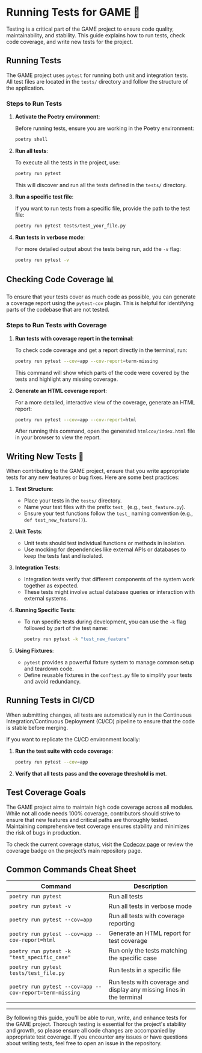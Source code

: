 
# Running Tests for GAME 🧪

Testing is a critical part of the GAME project to ensure code quality, maintainability, and stability. This guide explains how to run tests, check code coverage, and write new tests for the project.

## Running Tests

The GAME project uses `pytest` for running both unit and integration tests. All test files are located in the `tests/` directory and follow the structure of the application.

### Steps to Run Tests

1. **Activate the Poetry environment**:

   Before running tests, ensure you are working in the Poetry environment:

   ```bash
   poetry shell
   ```

2. **Run all tests**:

   To execute all the tests in the project, use:

   ```bash
   poetry run pytest
   ```

   This will discover and run all the tests defined in the `tests/` directory.

3. **Run a specific test file**:

   If you want to run tests from a specific file, provide the path to the test file:

   ```bash
   poetry run pytest tests/test_your_file.py
   ```

4. **Run tests in verbose mode**:

   For more detailed output about the tests being run, add the `-v` flag:

   ```bash
   poetry run pytest -v
   ```


## Checking Code Coverage 📊

To ensure that your tests cover as much code as possible, you can generate a coverage report using the `pytest-cov` plugin. This is helpful for identifying parts of the codebase that are not tested.

### Steps to Run Tests with Coverage

1. **Run tests with coverage report in the terminal**:

   To check code coverage and get a report directly in the terminal, run:

   ```bash
   poetry run pytest --cov=app --cov-report=term-missing
   ```

   This command will show which parts of the code were covered by the tests and highlight any missing coverage.

2. **Generate an HTML coverage report**:

   For a more detailed, interactive view of the coverage, generate an HTML report:

   ```bash
   poetry run pytest --cov=app --cov-report=html
   ```

   After running this command, open the generated `htmlcov/index.html` file in your browser to view the report.


## Writing New Tests 📝

When contributing to the GAME project, ensure that you write appropriate tests for any new features or bug fixes. Here are some best practices:

1. **Test Structure**:
   - Place your tests in the `tests/` directory.
   - Name your test files with the prefix `test_` (e.g., `test_feature.py`).
   - Ensure your test functions follow the `test_` naming convention (e.g., `def test_new_feature()`).

2. **Unit Tests**:
   - Unit tests should test individual functions or methods in isolation.
   - Use mocking for dependencies like external APIs or databases to keep the tests fast and isolated.

3. **Integration Tests**:
   - Integration tests verify that different components of the system work together as expected.
   - These tests might involve actual database queries or interaction with external systems.

4. **Running Specific Tests**:
   - To run specific tests during development, you can use the `-k` flag followed by part of the test name:

     ```bash
     poetry run pytest -k "test_new_feature"
     ```

5. **Using Fixtures**:
   - `pytest` provides a powerful fixture system to manage common setup and teardown code.
   - Define reusable fixtures in the `conftest.py` file to simplify your tests and avoid redundancy.


## Running Tests in CI/CD

When submitting changes, all tests are automatically run in the Continuous Integration/Continuous Deployment (CI/CD) pipeline to ensure that the code is stable before merging.

If you want to replicate the CI/CD environment locally:

1. **Run the test suite with code coverage**:

   ```bash
   poetry run pytest --cov=app
   ```

2. **Verify that all tests pass and the coverage threshold is met**.


## Test Coverage Goals

The GAME project aims to maintain high code coverage across all modules. While not all code needs 100% coverage, contributors should strive to ensure that new features and critical paths are thoroughly tested. Maintaining comprehensive test coverage ensures stability and minimizes the risk of bugs in production.

To check the current coverage status, visit the [Codecov page](https://codecov.io/gh/fvergaracl/GAME) or review the coverage badge on the project’s main repository page.


## Common Commands Cheat Sheet

| Command                                     | Description                                      |
| ------------------------------------------- | ------------------------------------------------ |
| `poetry run pytest`                         | Run all tests                                    |
| `poetry run pytest -v`                      | Run all tests in verbose mode                    |
| `poetry run pytest --cov=app`               | Run all tests with coverage reporting            |
| `poetry run pytest --cov=app --cov-report=html` | Generate an HTML report for test coverage     |
| `poetry run pytest -k "test_specific_case"` | Run only the tests matching the specific case    |
| `poetry run pytest tests/test_file.py`      | Run tests in a specific file                     |
| `poetry run pytest --cov=app --cov-report=term-missing` | Run tests with coverage and display any missing lines in the terminal |
---


By following this guide, you'll be able to run, write, and enhance tests for the GAME project. Thorough testing is essential for the project's stability and growth, so please ensure all code changes are accompanied by appropriate test coverage. If you encounter any issues or have questions about writing tests, feel free to open an issue in the repository.
